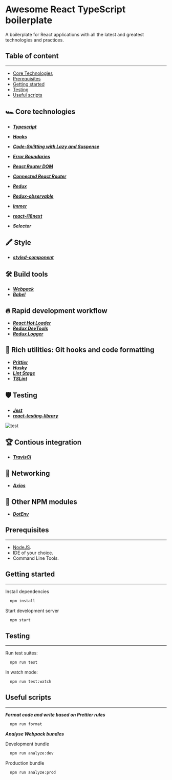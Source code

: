 # Awesome React TypeScript boilerplate

A boilerplate for React applications with all the latest and greatest technologies and practices.

## Table of content

---

- [Core Technologies](#core-technologies)
- [Prerequisites](#prerequisites)
- [Getting started](#getting-started)
- [Testing](#testing)
- [Useful scripts](#useful-scripts)

## **🏎 Core technologies**

- _**[Typescript](https://www.typescriptlang.org/)**_

- _**[Hooks](https://reactjs.org/docs/hooks-intro.html)**_
- _**[Code-Splitting with Lazy and Suspense](https://reactjs.org/docs/code-splitting.html)**_
- _**[Error Boundaries](https://reactjs.org/docs/error-boundaries.html)**_

- _**[React Router DOM](https://github.com/ReactTraining/react-router/tree/master/packages/react-router-dom)**_
- _**[Connected React Router](https://github.com/supasate/connected-react-router/)**_

- _**[Redux](https://github.com/reduxjs/redux)**_
- _**[Redux-observable](https://redux-observable.js.org)**_

- _**[Immer](https://github.com/immerjs/immer)**_

- _**[react-i18next](https://github.com/i18next/react-i18next/)**_

- _**Selector**_

## **🖍️ Style**

- _**[styled-component](https://www.styled-components.com/)**_

## **🛠 Build tools**

- _**[Webpack](https://webpack.js.org/)**_
- _**[Babel](https://babeljs.io/)**_

## **🔥 Rapid development workflow**

- _**[React Hot Loader](https://github.com/gaearon/react-hot-loader)**_
- _**[Redux DevTools](https://github.com/zalmoxisus/redux-devtools-extension)**_
- _**[Redux Logger](https://github.com/LogRocket/redux-logger)**_

## **💎 Rich utilities: Git hooks and code formatting**

- _**[Prittier](https://github.com/prettier/prettier)**_
- _**[Husky](https://github.com/typicode/husky/)**_
- _**[Lint Stage](https://github.com/okonet/lint-staged/)**_
- _**[TSLint](https://github.com/palantir/tslint/)**_

## **🛡 Testing**

- _**[Jest](https://github.com/facebook/jest)**_
- _**[react-testing-library](https://github.com/testing-library/react-testing-library)**_

![test](https://user-images.githubusercontent.com/26871154/62182451-545a9b80-b35f-11e9-834d-a4aba85519ed.png)

## **🏆 Contious integration**

- _**[TravisCI](https://travis-ci.org/)**_

## **📲 Networking**

- _**[Axios](https://github.com/axios/axios)**_

## **🎁 Other NPM modules**

- _**[DotEnv](https://www.npmjs.com/package/dotenv)**_

## Prerequisites

---

- [NodeJS](https://nodejs.org/en/).
- IDE of your choice.
- Command Line Tools.

## Getting started

---

Install dependencies

```bash
  npm install
```

Start development server

```bash
  npm start
```

## Testing

---

Run test suites:

```bash
  npm run test
```

In watch mode:

```bash
  npm run test:watch
```

## Useful scripts

---

_**Format code and write based on Prettier rules**_

```bash
  npm run format
```

_**Analyse Webpack bundles**_

Development bundle

```bash
  npm run analyze:dev
```

Production bundle

```bash
  npm run analyze:prod
```

